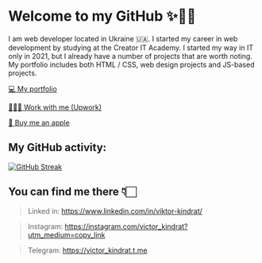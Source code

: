 # Welcome to my GitHub ✨👋🏻

I am web developer located in Ukraine 🇺🇦. I started my career in web development by studying at the Creator IT Academy. I started my way in IT only in 2021, but I already have a number of projects that are worth noting. My portfolio includes both HTML / CSS, web design projects and JS-based projects.

[💻 My portfolio](https://victor-kindrat.netlify.app/)

[👨🏻‍💻 Work with me (Upwork)](https://www.upwork.com/workwith/viktork7)

[🍏 Buy me an apple](https://www.buymeacoffee.com/victorkindrat)

## My GitHub activity:
[![GitHub Streak](https://github-readme-streak-stats.herokuapp.com?user=victor-kindrat&theme=city-lights&hide_border=true&date_format=%5BY.%5Dn.j&background=DDDDDD00)](https://git.io/streak-stats)

## You can find me there 👇🏻
> Linked in: https://www.linkedin.com/in/viktor-kindrat/

> Instagram: https://instagram.com/victor_kindrat?utm_medium=copy_link

> Telegram: https://victor_kindrat.t.me
